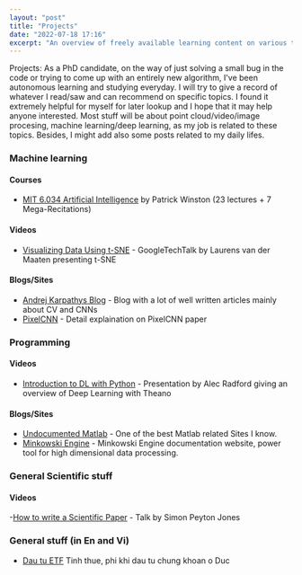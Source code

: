 ```yaml
---
layout: "post"
title: "Projects"
date: "2022-07-18 17:16"
excerpt: "An overview of freely available learning content on various topics (though mainly machine learning)."
---
```

Projects: As a PhD candidate, on the way of just solving a small bug in the code or trying to come up with an entirely new algorithm, I've been autonomous learning and studying everyday. I will try to give a record of whatever I read/saw and can recommend on specific topics. I found it extremely helpful for myself for later lookup and I hope that it may help anyone interested. Most stuff will be about point cloud/video/image procesing, machine learning/deep learning, as my job is related to these topics. Besides, I might add also some posts related to my daily lifes.


### Machine learning

#### Courses
- [MIT 6.034 Artificial Intelligence](https://www.youtube.com/playlist?list=PLUl4u3cNGP63gFHB6xb-kVBiQHYe_4hSi) by Patrick Winston (23 lectures + 7 Mega-Recitations)


#### Videos
- [Visualizing Data Using t-SNE](https://www.youtube.com/watch?v=RJVL80Gg3lA) - GoogleTechTalk by Laurens van der Maaten presenting t-SNE


#### Blogs/Sites
- [Andrej Karpathys Blog](https://karpathy.github.io) - Blog with a lot of well written articles mainly about CV and CNNs
- [PixelCNN](https://bjlkeng.github.io/posts/pixelcnn/) - Detail explaination on PixelCNN paper


### Programming

#### Videos
- [Introduction to DL with Python](https://www.youtube.com/watch?v=S75EdAcXHKk) - Presentation by Alec Radford giving an overview of Deep Learning with Theano

#### Blogs/Sites
- [Undocumented Matlab](http://undocumentedmatlab.com/) - One of the best Matlab related Sites I know.
- [Minkowski Engine](https://nvidia.github.io/MinkowskiEngine/) - Minkowski Engine documentation website, power tool for high dimensional data processing.


### General Scientific stuff

#### Videos
-[How to write a Scientific Paper](https://www.youtube.com/watch?v=g3dkRsTqdDA) - Talk by Simon Peyton Jones
### General stuff (in En and Vi)
- [Dau tu ETF](https://cuocsongoduc.org/tai_chinh/mua-co-phieu-etf-o-duc-4/) Tinh thue, phi khi dau tu chung khoan o Duc
